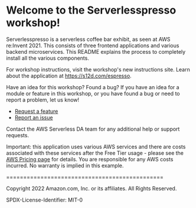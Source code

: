 # Welcome to the Serverlesspresso workshop!

Serverlesspresso is a serverless coffee bar exhibit, as seen at AWS re:Invent 2021. This consists of three frontend applications and various backend microservices. This README explains the  process to completely install all the various components.

For workshop instructions, visit the workshop's new instructions site. Learn about the application at https://s12d.com/espresso.

Have an idea for this workshop? Found a bug?
If you have an idea for a module or feature in this workshop, or you have found a bug or need to report a problem, let us know!

- [Request a feature](https://github.com/aws-samples/serverless-coffee-workshop/issues/new)
- [Report an issue](https://github.com/aws-samples/serverless-coffee-workshop/issues/new)

Contact the AWS Serverless DA team for any additional help or support requests.

Important: this application uses various AWS services and there are costs associated with these services after the Free Tier usage - please see the [AWS Pricing page](https://aws.amazon.com/pricing/) for details. You are responsible for any AWS costs incurred. No warranty is implied in this example.


==============================================

Copyright 2022 Amazon.com, Inc. or its affiliates. All Rights Reserved.

SPDX-License-Identifier: MIT-0